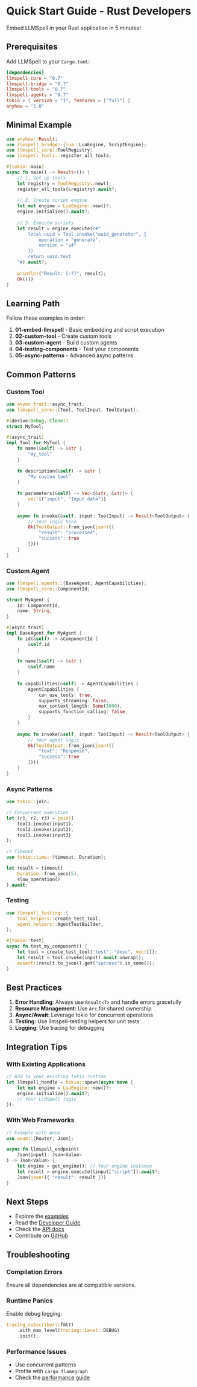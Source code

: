 # Quick Start Guide - Rust Developers

Embed LLMSpell in your Rust application in 5 minutes!

## Prerequisites

Add LLMSpell to your `Cargo.toml`:

```toml
[dependencies]
llmspell-core = "0.7"
llmspell-bridge = "0.7"
llmspell-tools = "0.7"
llmspell-agents = "0.7"
tokio = { version = "1", features = ["full"] }
anyhow = "1.0"
```

## Minimal Example

```rust
use anyhow::Result;
use llmspell_bridge::{lua::LuaEngine, ScriptEngine};
use llmspell_core::ToolRegistry;
use llmspell_tools::register_all_tools;

#[tokio::main]
async fn main() -> Result<()> {
    // 1. Set up tools
    let registry = ToolRegistry::new();
    register_all_tools(&registry).await?;
    
    // 2. Create script engine
    let mut engine = LuaEngine::new()?;
    engine.initialize().await?;
    
    // 3. Execute scripts
    let result = engine.execute(r#"
        local uuid = Tool.invoke("uuid_generator", {
            operation = "generate",
            version = "v4"
        })
        return uuid.text
    "#).await?;
    
    println!("Result: {:?}", result);
    Ok(())
}
```

## Learning Path

Follow these examples in order:

1. **01-embed-llmspell** - Basic embedding and script execution
2. **02-custom-tool** - Create custom tools
3. **03-custom-agent** - Build custom agents
4. **04-testing-components** - Test your components
5. **05-async-patterns** - Advanced async patterns

## Common Patterns

### Custom Tool

```rust
use async_trait::async_trait;
use llmspell_core::{Tool, ToolInput, ToolOutput};

#[derive(Debug, Clone)]
struct MyTool;

#[async_trait]
impl Tool for MyTool {
    fn name(&self) -> &str {
        "my_tool"
    }
    
    fn description(&self) -> &str {
        "My custom tool"
    }
    
    fn parameters(&self) -> Vec<(&str, &str)> {
        vec![("input", "Input data")]
    }
    
    async fn invoke(&self, input: ToolInput) -> Result<ToolOutput> {
        // Your logic here
        Ok(ToolOutput::from_json(json!({
            "result": "processed",
            "success": true
        })))
    }
}
```

### Custom Agent

```rust
use llmspell_agents::{BaseAgent, AgentCapabilities};
use llmspell_core::ComponentId;

struct MyAgent {
    id: ComponentId,
    name: String,
}

#[async_trait]
impl BaseAgent for MyAgent {
    fn id(&self) -> &ComponentId {
        &self.id
    }
    
    fn name(&self) -> &str {
        &self.name
    }
    
    fn capabilities(&self) -> AgentCapabilities {
        AgentCapabilities {
            can_use_tools: true,
            supports_streaming: false,
            max_context_length: Some(1000),
            supports_function_calling: false,
        }
    }
    
    async fn invoke(&self, input: ToolInput) -> Result<ToolOutput> {
        // Your agent logic
        Ok(ToolOutput::from_json(json!({
            "text": "Response",
            "success": true
        })))
    }
}
```

### Async Patterns

```rust
use tokio::join;

// Concurrent execution
let (r1, r2, r3) = join!(
    tool1.invoke(input1),
    tool2.invoke(input2),
    tool3.invoke(input3)
);

// Timeout
use tokio::time::{timeout, Duration};

let result = timeout(
    Duration::from_secs(5),
    slow_operation()
).await;
```

### Testing

```rust
use llmspell_testing::{
    tool_helpers::create_test_tool,
    agent_helpers::AgentTestBuilder,
};

#[tokio::test]
async fn test_my_component() {
    let tool = create_test_tool("test", "desc", vec![]);
    let result = tool.invoke(input).await.unwrap();
    assert!(result.to_json().get("success").is_some());
}
```

## Best Practices

1. **Error Handling**: Always use `Result<T>` and handle errors gracefully
2. **Resource Management**: Use `Arc` for shared ownership
3. **Async/Await**: Leverage tokio for concurrent operations
4. **Testing**: Use llmspell-testing helpers for unit tests
5. **Logging**: Use tracing for debugging

## Integration Tips

### With Existing Applications

```rust
// Add to your existing tokio runtime
let llmspell_handle = tokio::spawn(async move {
    let mut engine = LuaEngine::new()?;
    engine.initialize().await?;
    // Your LLMSpell logic
});
```

### With Web Frameworks

```rust
// Example with Axum
use axum::{Router, Json};

async fn llmspell_endpoint(
    Json(input): Json<Value>
) -> Json<Value> {
    let engine = get_engine(); // Your engine instance
    let result = engine.execute(&input["script"]).await?;
    Json(json!({ "result": result }))
}
```

## Next Steps

- Explore the [examples](../)
- Read the [Developer Guide](../../../docs/developer-guide/)
- Check the [API docs](https://docs.rs/llmspell)
- Contribute on [GitHub](https://github.com/yourusername/llmspell)

## Troubleshooting

### Compilation Errors
Ensure all dependencies are at compatible versions.

### Runtime Panics
Enable debug logging:
```rust
tracing_subscriber::fmt()
    .with_max_level(tracing::Level::DEBUG)
    .init();
```

### Performance Issues
- Use concurrent patterns
- Profile with `cargo flamegraph`
- Check the [performance guide](../../../docs/developer-guide/performance.md)